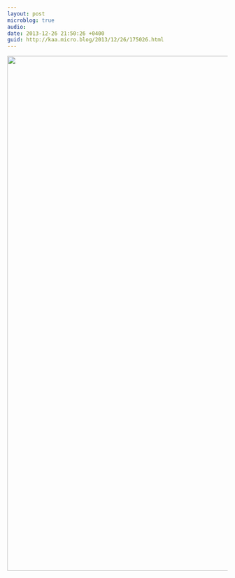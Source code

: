 ```yaml
---
layout: post
microblog: true
audio: 
date: 2013-12-26 21:50:26 +0400
guid: http://kaa.micro.blog/2013/12/26/175026.html
---
```

<img src="http://www.kaa.bz/uploads/2018/cf0f7d48cb.jpg" alt="" width="840" height="1176" class="alignnone size-full wp-image-427" />
